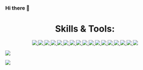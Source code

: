 ### Hi there 👋

<!--
**Salz0/Salz0** is a ✨ _special_ ✨ repository because its `README.md` (this file) appears on your GitHub profile.

Here are some ideas to get you started:

- 🔭 I’m currently working on ...
- 🌱 I’m currently learning ...
- 👯 I’m looking to collaborate on ...
- 🤔 I’m looking for help with ...
- 💬 Ask me about ...
- 📫 How to reach me: ...
- 😄 Pronouns: ...
- ⚡ Fun fact: ...
-->
<!-- <h1 align="center"> 📊 Stats: </h1>

  <a href="https://github.com/anuraghazra/github-readme-stats">
    <img src="https://github-readme-stats.vercel.app/api/top-langs/?username=salz0&layout=compact&bg_color=0d1117&text_color=FFF&border_color=444"  height="165">
  </a>
 
</p> -->
  
  
<h1 align="center"> Skills & Tools: </h1>

<p align="center">
  <a href="https://git-scm.com/">
    <img src="https://img.shields.io/badge/git-F05032?&style=for-the-badge&logo=git&logoColor=white">
  </a>
  
  <a href="https://www.markdownguide.org/">
    <img src="https://img.shields.io/badge/Markdown-000000?style=for-the-badge&logo=markdown&logoColor=white">
  </a>
  
  <a href="https://python.org/">
    <img src="https://img.shields.io/badge/Python-14354C?style=for-the-badge&logo=python&logoColor=white">
  </a>
  
  <a href="https://www.djangoproject.com/">
    <img src="https://img.shields.io/badge/Django-092E20?style=for-the-badge&logo=django&logoColor=white">
  </a>
  
  <a href="https://flask.palletsprojects.com/">
    <img src="https://img.shields.io/badge/Flask-000000?style=for-the-badge&logo=flask&logoColor=white">
  </a>
  
  <a href="https://www.postgresql.org/">
    <img src="https://img.shields.io/badge/PostgreSQL-316192?style=for-the-badge&logo=postgresql&logoColor=white">
  </a>
  
  <a href="heroku.com/">
    <img src="https://img.shields.io/badge/Heroku-430098?style=for-the-badge&logo=heroku&logoColor=white">
  </a>
  
  <a href="https://github.com/Salz0">
    <img src="	https://img.shields.io/badge/GitHub-100000?style=for-the-badge&logo=github&logoColor=white">
  </a>
  
  <a href="https://pandas.pydata.org/">
    <img src="https://img.shields.io/badge/Pandas-2C2D72?style=for-the-badge&logo=pandas&logoColor=white">
  </a>
  
  <a href="https://redis.io/">
    <img src="https://img.shields.io/badge/redis-%23DD0031.svg?&style=for-the-badge&logo=redis&logoColor=white">
  </a>
  
  <a href="https://fastapi.tiangolo.com/">
    <img src="https://img.shields.io/badge/fastapi-109989?style=for-the-badge&logo=FASTAPI&logoColor=white">
  </a>
  
  <a href="https://www.docker.com/">
    <img src="https://img.shields.io/badge/Docker-2CA5E0?style=for-the-badge&logo=docker&logoColor=white">
  </a>
  
  <a href="https://insomnia.rest/">
    <img src="https://img.shields.io/badge/Insomnia-5849be?style=for-the-badge&logo=Insomnia&logoColor=white">
  </a>
  
  <a href="https://cloud.digitalocean.com/">
    <img src="https://img.shields.io/badge/Digital_Ocean-0080FF?style=for-the-badge&logo=DigitalOcean&logoColor=white">
  </a>
  
  <a href="https://www.linux.org/">
    <img src="https://img.shields.io/badge/Linux-FCC624?style=for-the-badge&logo=linux&logoColor=black">
  </a>
  
  <a href="https://www.notion.so/">
    <img src="https://img.shields.io/badge/Notion-000000?style=for-the-badge&logo=notion&logoColor=white">
  </a>
  
  <a href="https://medium.com/">
    <img src="https://img.shields.io/badge/Medium-12100E?style=for-the-badge&logo=medium&logoColor=white">
  </a>

</p>

  


<a href="https://github.com/ESKYoung/shields-io-visitor-counter">
  <img src="https://shields-io-visitor-counter.herokuapp.com/badge?page=salz0.salz0&style=for-the-badge">
<a>
  
<p>
<a href="https://www.buymeacoffee.com/vladbilyk">
    <img src="https://img.shields.io/badge/Buy_Me_A_Coffee-FFDD00?style=for-the-badge&logo=buy-me-a-coffee&logoColor=black">
  </a>
  
</p>
